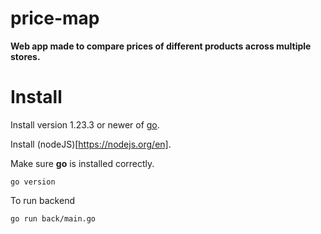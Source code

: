 # price-map

**Web app made to compare prices of different products across multiple stores.**

# Install

Install version 1.23.3 or newer of [go](https://go.dev/doc/install).

Install (nodeJS)[https://nodejs.org/en].

Make sure **go** is installed correctly.

```
go version
```

To run backend

```
go run back/main.go
```
